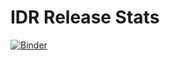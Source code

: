 # IDR Release Stats

[![Binder](https://mybinder.org/badge_logo.svg)](https://mybinder.org/v2/gist/manics/07f5acc81bed5959acef400c27f6eee8/HEAD)
